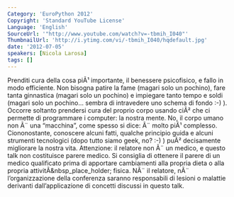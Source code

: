 ```yaml
---
Category: 'EuroPython 2012'
Copyright: 'Standard YouTube License'
Language: 'English'
SourceUrl: '"http://www.youtube.com/watch?v=-tbmih_I040"'
ThumbnailUrl: 'http://i.ytimg.com/vi/-tbmih_I040/hqdefault.jpg'
date: '2012-07-05'
speakers: [Nicola Larosa]
tags: []
---
```

Prenditi cura della cosa piÃ¹ importante, il benessere psicofisico, e fallo in
modo efficiente. Non bisogna patire la fame (magari solo un pochino), fare
tanta ginnastica (magari solo un pochino) e impiegare tanto tempo e soldi
(magari solo un pochino… sembra di intravedere uno schema di fondo :-) ).
Occorre soltanto prendersi cura del proprio corpo usando ciÃ² che ci permette
di programmare i computer: la nostra mente. No, il corpo umano non Ã¨ una
“macchina”, come spesso si dice: Ã¨ molto piÃ¹ complesso. Ciononostante,
conoscere alcuni fatti, qualche principio guida e alcuni strumenti tecnologici
(dopo tutto siamo geek, no? :-) ) puÃ² decisamente migliorare la nostra vita.
Attenzione: il relatore non Ã¨ un medico, e questo talk non costituisce parere
medico. Si consiglia di ottenere il parere di un medico qualificato prima di
apportare cambiamenti alla propria dieta o alla propria
attivitÃ&nbsp_place_holder; fisica. NÃ¨ il relatore, nÃ¨ l’organizzazione
della conferenza saranno responsabili di lesioni o malattie derivanti
dall’applicazione di concetti discussi in questo talk.

